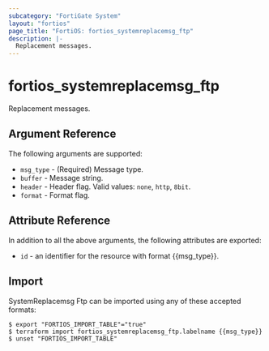 ```yaml
---
subcategory: "FortiGate System"
layout: "fortios"
page_title: "FortiOS: fortios_systemreplacemsg_ftp"
description: |-
  Replacement messages.
---
```


# fortios_systemreplacemsg_ftp
Replacement messages.

## Argument Reference

The following arguments are supported:

* `msg_type` - (Required) Message type.
* `buffer` - Message string.
* `header` - Header flag. Valid values: `none`, `http`, `8bit`.
* `format` - Format flag.


## Attribute Reference

In addition to all the above arguments, the following attributes are exported:
* `id` - an identifier for the resource with format {{msg_type}}.

## Import

SystemReplacemsg Ftp can be imported using any of these accepted formats:
```
$ export "FORTIOS_IMPORT_TABLE"="true"
$ terraform import fortios_systemreplacemsg_ftp.labelname {{msg_type}}
$ unset "FORTIOS_IMPORT_TABLE"
```
